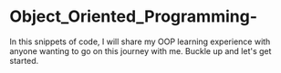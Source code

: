 # Object_Oriented_Programming-
In this snippets of code, I will share my OOP learning experience with anyone wanting to go on this journey with me. Buckle up and let's get started.
